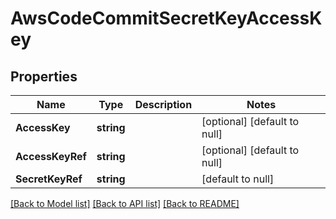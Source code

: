 # AwsCodeCommitSecretKeyAccessKey

## Properties
Name | Type | Description | Notes
------------ | ------------- | ------------- | -------------
**AccessKey** | **string** |  | [optional] [default to null]
**AccessKeyRef** | **string** |  | [optional] [default to null]
**SecretKeyRef** | **string** |  | [default to null]

[[Back to Model list]](../README.md#documentation-for-models) [[Back to API list]](../README.md#documentation-for-api-endpoints) [[Back to README]](../README.md)

